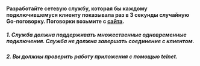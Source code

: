 #### Разработайте сетевую службу, которая бы каждому подключившемуся клиенту показывала раз в 3 секунды случайную Go-поговорку. Поговорки возьмите с **[сайта](https://go-proverbs.github.io/)**.

##### 1. Служба должна поддерживать множественные одновременные подключения. Служба не должна завершать соединение с клиентом.

##### 2. Вы должны проверить работу приложения с помощью telnet.